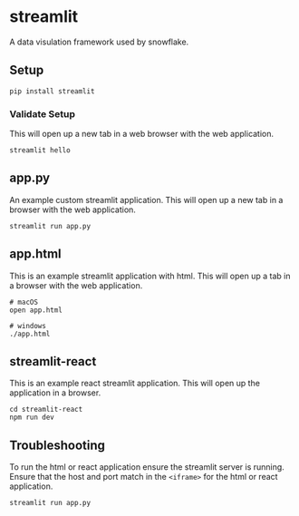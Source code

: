 # streamlit
A data visulation framework used by snowflake.

## Setup
```
pip install streamlit
```

### Validate Setup
This will open up a new tab in a web browser with the web application.
```
streamlit hello
```

## app.py
An example custom streamlit application.
This will open up a new tab in a browser with the web application.
```
streamlit run app.py
```

## app.html
This is an example streamlit application with html.
This will open up a tab in a browser with the web application.
```
# macOS
open app.html

# windows
./app.html
```

## streamlit-react
This is an example react streamlit application.
This will open up the application in a browser.
```
cd streamlit-react
npm run dev
```

## Troubleshooting
To run the html or react application ensure the streamlit server is running.
Ensure that the host and port match in the `<iframe>` for the html or react application.
```
streamlit run app.py
```
